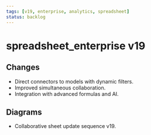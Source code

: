 ```yaml
---
tags: [v19, enterprise, analytics, spreadsheet]
status: backlog
---
```

# spreadsheet_enterprise v19

## Changes
- Direct connectors to models with dynamic filters.
- Improved simultaneous collaboration.
- Integration with advanced formulas and AI.

## Diagrams
- Collaborative sheet update sequence v19.




